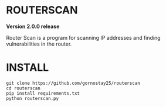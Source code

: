 ROUTERSCAN
==========
**Version 2.0.0 release**

Router Scan is a program for scanning IP addresses and finding vulnerabilities in the router.
# INSTALL
``` 
git clone https://github.com/gornostay25/routerscan
cd routerscan
pip install requirements.txt 
python routerscan.py
```
